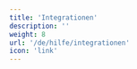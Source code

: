```yaml
---
title: 'Integrationen'
description: ''
weight: 8
url: '/de/hilfe/integrationen'
icon: 'link'
---
```

